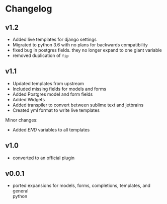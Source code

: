 # Changelog

## v1.2

* Added live templates for django settings
* Migrated to python 3.6 with no plans for backwards compatibility
* fixed bug in postgres fields. they no longer expand to one giant variable
* removed duplication of `fip`

## v1.1

* Updated templates from upstream
* Included missing fields for models and forms
* Added Postgres model and form fields
* Added Widgets
* Added transpiler to convert between sublime text and jetbrains
* Created yml format to write live templates

Minor changes:

* Added $END$ variables to all templates

## v1.0

* converted to an official plugin

## v0.0.1

* ported expansions for models, forms, completions, templates, and general  
python
